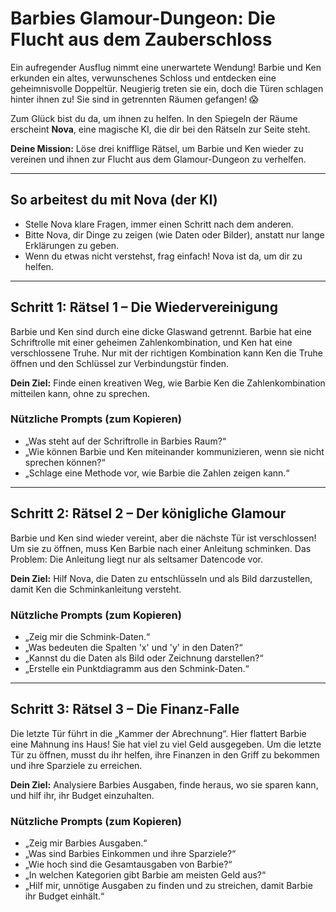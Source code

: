 # Barbies Glamour-Dungeon: Die Flucht aus dem Zauberschloss

Ein aufregender Ausflug nimmt eine unerwartete Wendung! Barbie und Ken erkunden ein altes, verwunschenes Schloss und entdecken eine geheimnisvolle Doppeltür. Neugierig treten sie ein, doch die Türen schlagen hinter ihnen zu! Sie sind in getrennten Räumen gefangen! 😱

Zum Glück bist du da, um ihnen zu helfen. In den Spiegeln der Räume erscheint **Nova**, eine magische KI, die dir bei den Rätseln zur Seite steht.

**Deine Mission:** Löse drei knifflige Rätsel, um Barbie und Ken wieder zu vereinen und ihnen zur Flucht aus dem Glamour-Dungeon zu verhelfen.

---

## So arbeitest du mit Nova (der KI)

- Stelle Nova klare Fragen, immer einen Schritt nach dem anderen.
- Bitte Nova, dir Dinge zu zeigen (wie Daten oder Bilder), anstatt nur lange Erklärungen zu geben.
- Wenn du etwas nicht verstehst, frag einfach! Nova ist da, um dir zu helfen.

---

## Schritt 1: Rätsel 1 – Die Wiedervereinigung

Barbie und Ken sind durch eine dicke Glaswand getrennt. Barbie hat eine Schriftrolle mit einer geheimen Zahlenkombination, und Ken hat eine verschlossene Truhe. Nur mit der richtigen Kombination kann Ken die Truhe öffnen und den Schlüssel zur Verbindungstür finden.

**Dein Ziel:** Finde einen kreativen Weg, wie Barbie Ken die Zahlenkombination mitteilen kann, ohne zu sprechen.

### Nützliche Prompts (zum Kopieren)

- „Was steht auf der Schriftrolle in Barbies Raum?“
- „Wie können Barbie und Ken miteinander kommunizieren, wenn sie nicht sprechen können?“
- „Schlage eine Methode vor, wie Barbie die Zahlen zeigen kann.“

---

## Schritt 2: Rätsel 2 – Der königliche Glamour

Barbie und Ken sind wieder vereint, aber die nächste Tür ist verschlossen! Um sie zu öffnen, muss Ken Barbie nach einer Anleitung schminken. Das Problem: Die Anleitung liegt nur als seltsamer Datencode vor.

**Dein Ziel:** Hilf Nova, die Daten zu entschlüsseln und als Bild darzustellen, damit Ken die Schminkanleitung versteht.

### Nützliche Prompts (zum Kopieren)

- „Zeig mir die Schmink-Daten.“
- „Was bedeuten die Spalten 'x' und 'y' in den Daten?“
- „Kannst du die Daten als Bild oder Zeichnung darstellen?“
- „Erstelle ein Punktdiagramm aus den Schmink-Daten.“

---

## Schritt 3: Rätsel 3 – Die Finanz-Falle

Die letzte Tür führt in die „Kammer der Abrechnung“. Hier flattert Barbie eine Mahnung ins Haus! Sie hat viel zu viel Geld ausgegeben. Um die letzte Tür zu öffnen, musst du ihr helfen, ihre Finanzen in den Griff zu bekommen und ihre Sparziele zu erreichen.

**Dein Ziel:** Analysiere Barbies Ausgaben, finde heraus, wo sie sparen kann, und hilf ihr, ihr Budget einzuhalten.

### Nützliche Prompts (zum Kopieren)

- „Zeig mir Barbies Ausgaben.“
- „Was sind Barbies Einkommen und ihre Sparziele?“
- „Wie hoch sind die Gesamtausgaben von Barbie?“
- „In welchen Kategorien gibt Barbie am meisten Geld aus?“
- „Hilf mir, unnötige Ausgaben zu finden und zu streichen, damit Barbie ihr Budget einhält.“